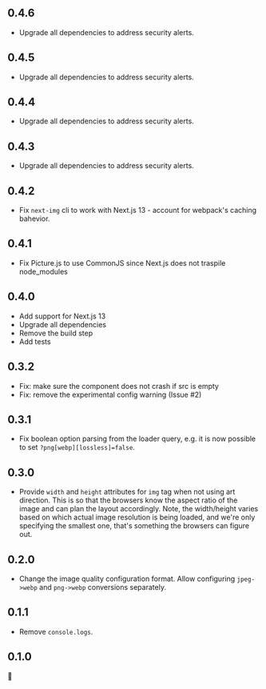 ## 0.4.6

- Upgrade all dependencies to address security alerts.

## 0.4.5

- Upgrade all dependencies to address security alerts.

## 0.4.4

- Upgrade all dependencies to address security alerts.

## 0.4.3

- Upgrade all dependencies to address security alerts.

## 0.4.2

- Fix `next-img` cli to work with Next.js 13 - account for webpack's caching bahevior.

## 0.4.1

- Fix Picture.js to use CommonJS since Next.js does not traspile node_modules

## 0.4.0

- Add support for Next.js 13
- Upgrade all dependencies
- Remove the build step
- Add tests

## 0.3.2

- Fix: make sure the <Picture /> component does not crash if src is empty
- Fix: remove the experimental config warning (Issue #2)

## 0.3.1

- Fix boolean option parsing from the loader query, e.g. it is now possible to set `?png[webp][lossless]=false`.

## 0.3.0

- Provide `width` and `height` attributes for `img` tag when not using art direction. This is so that the browsers know the aspect ratio of the image and can plan the layout accordingly. Note, the width/height varies based on which actual image resolution is being loaded, and we're only specifying the smallest one, that's something the browsers can figure out.

## 0.2.0

- Change the image quality configuration format. Allow configuring `jpeg->webp` and `png->webp` conversions separately.

## 0.1.1

- Remove `console.logs`.

## 0.1.0

🎉
